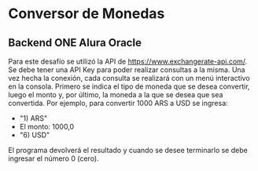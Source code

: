 # Conversor de Monedas

## Backend ONE Alura Oracle

Para este desafío se utilizó la API de https://www.exchangerate-api.com/.
Se debe tener una API Key para poder realizar consultas a la misma.
Una vez hecha la conexión, cada consulta se realizará con un menú interactivo en la consola. Primero se indica el tipo de moneda que se desea convertir, luego el monto y, por último, la moneda a la que se desea que sea convertida.
Por ejemplo, para convertir 1000 ARS a USD se ingresa:

- "1) ARS"
- El monto: 1000,0
- "6) USD"

El programa devolverá el resultado y cuando se desee terminarlo se debe ingresar el número 0 (cero).
